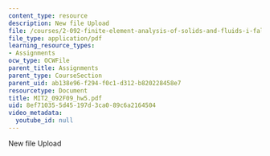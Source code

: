 ```yaml
---
content_type: resource
description: New file Upload
file: /courses/2-092-finite-element-analysis-of-solids-and-fluids-i-fall-2009/8ef710355d45197d3ca089c6a2164504_MIT2_092F09_hw5.pdf
file_type: application/pdf
learning_resource_types:
- Assignments
ocw_type: OCWFile
parent_title: Assignments
parent_type: CourseSection
parent_uid: ab138e96-f294-f0c1-d312-b820228458e7
resourcetype: Document
title: MIT2_092F09_hw5.pdf
uid: 8ef71035-5d45-197d-3ca0-89c6a2164504
video_metadata:
  youtube_id: null
---
```

New file Upload

